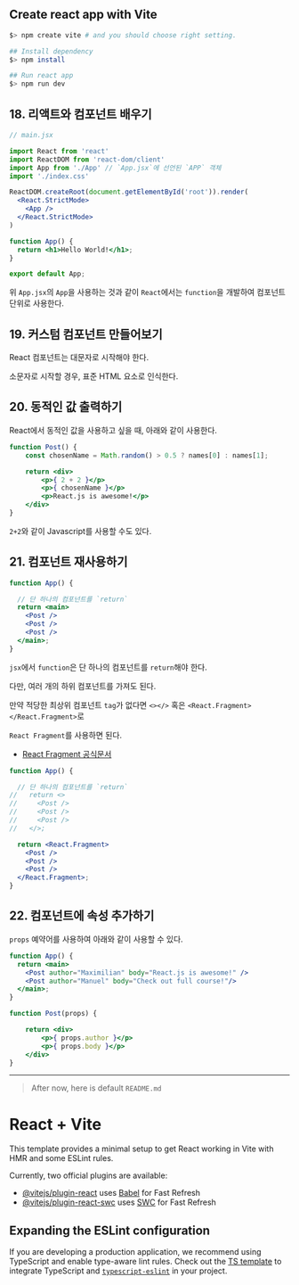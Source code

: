 ## Create react app with Vite

```bash
$> npm create vite # and you should choose right setting.

## Install dependency
$> npm install

## Run react app
$> npm run dev
```

## 18. 리액트와 컴포넌트 배우기

```jsx
// main.jsx

import React from 'react'
import ReactDOM from 'react-dom/client'
import App from './App' // `App.jsx`에 선언된 `APP` 객체
import './index.css'

ReactDOM.createRoot(document.getElementById('root')).render(
  <React.StrictMode>
    <App />
  </React.StrictMode>
)
```

```jsx
function App() {
  return <h1>Hello World!</h1>;
}

export default App;
```

위 `App.jsx`의 `App`을 사용하는 것과 같이 `React`에서는 `function`을 개발하여 컴포넌트 단위로 사용한다.


## 19. 커스텀 컴포넌트 만들어보기

React 컴포넌트는 대문자로 시작해야 한다.

소문자로 시작할 경우, 표준 HTML 요소로 인식한다.

## 20. 동적인 값 출력하기

React에서 동적인 값을 사용하고 싶을 때, 아래와 같이 사용한다.

```jsx
function Post() {
    const chosenName = Math.random() > 0.5 ? names[0] : names[1];

    return <div>
        <p>{ 2 + 2 }</p>
        <p>{ chosenName }</p>
        <p>React.js is awesome!</p>
    </div>
} 
```

`2+2`와 같이 Javascript를 사용할 수도 있다.

## 21. 컴포넌트 재사용하기

```jsx
function App() {

  // 단 하나의 컴포넌트를 `return`
  return <main> 
    <Post />
    <Post />
    <Post />
  </main>;
}
```

`jsx`에서 `function`은 단 하나의 컴포넌트를 `return`해야 한다.

다만, 여러 개의 하위 컴포넌트를 가져도 된다.

만약 적당한 최상위 컴포넌트 `tag`가 없다면 `<></>` 혹은 `<React.Fragment></React.Fragment>`로 

`React Fragment`를 사용하면 된다.

- [React Fragment 공식문서](https://ko.legacy.reactjs.org/docs/fragments.html)


```jsx
function App() {

  // 단 하나의 컴포넌트를 `return`
//   return <> 
//     <Post />
//     <Post />
//     <Post />
//   </>;

  return <React.Fragment> 
    <Post />
    <Post />
    <Post />
  </React.Fragment>;
}
```

## 22. 컴포넌트에 속성 추가하기

`props` 예약어를 사용하여 아래와 같이 사용할 수 있다.

```jsx
function App() {
  return <main>
    <Post author="Maximilian" body="React.js is awesome!" />
    <Post author="Manuel" body="Check out full course!"/>
  </main>;
}
```

```jsx
function Post(props) {

    return <div>
        <p>{ props.author }</p>
        <p>{ props.body }</p>
    </div>
} 
```

---

> After now, here is default `README.md`

# React + Vite

This template provides a minimal setup to get React working in Vite with HMR and some ESLint rules.

Currently, two official plugins are available:

- [@vitejs/plugin-react](https://github.com/vitejs/vite-plugin-react/blob/main/packages/plugin-react/README.md) uses [Babel](https://babeljs.io/) for Fast Refresh
- [@vitejs/plugin-react-swc](https://github.com/vitejs/vite-plugin-react-swc) uses [SWC](https://swc.rs/) for Fast Refresh

## Expanding the ESLint configuration

If you are developing a production application, we recommend using TypeScript and enable type-aware lint rules. Check out the [TS template](https://github.com/vitejs/vite/tree/main/packages/create-vite/template-react-ts) to integrate TypeScript and [`typescript-eslint`](https://typescript-eslint.io) in your project.
